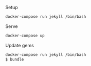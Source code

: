Setup

```bash
docker-compose run jekyll /bin/bash
```

Serve

```bash
docker-compose up
```

Update gems

```bash
docker-compose run jekyll /bin/bash
$ bundle
```
